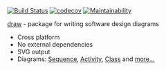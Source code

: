 [![Build Status](https://travis-ci.org/gregoryv/draw.svg?branch=master)](https://travis-ci.org/gregoryv/draw)
[![codecov](https://codecov.io/gh/gregoryv/draw/branch/master/graph/badge.svg)](https://codecov.io/gh/gregoryv/draw)
[![Maintainability](https://api.codeclimate.com/v1/badges/b0001c5ba7cd098b183d/maintainability)](https://codeclimate.com/github/gregoryv/draw/maintainability)

[draw](https://godoc.org/github.com/gregoryv/draw) - package for writing software design diagrams

- Cross platform
- No external dependencies
- SVG output
- Diagrams: [Sequence](shape/design/#sequence-diagram), [Activity](shape/design/#activity-diagram), [Class](shape/design/#class-diagram) and [more...](shape/design/#generic-diagram)
